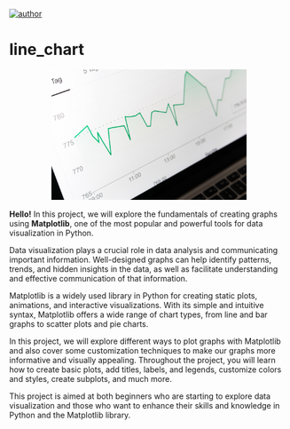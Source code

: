 [![author](https://img.shields.io/badge/author-gabrielduarte-red.svg)](https://www.linkedin.com/in/gabriel-duarte-671074146/)
# line_chart
<p align="center">
  <img src="line_chart_ph.jpg", width=70% >
</p>

**Hello!**
In this project, we will explore the fundamentals of creating graphs using **Matplotlib**, one of the most popular and powerful tools for data visualization in Python.

Data visualization plays a crucial role in data analysis and communicating important information. Well-designed graphs can help identify patterns, trends, and hidden insights in the data, as well as facilitate understanding and effective communication of that information.

Matplotlib is a widely used library in Python for creating static plots, animations, and interactive visualizations. With its simple and intuitive syntax, Matplotlib offers a wide range of chart types, from line and bar graphs to scatter plots and pie charts.

In this project, we will explore different ways to plot graphs with Matplotlib and also cover some customization techniques to make our graphs more informative and visually appealing. Throughout the project, you will learn how to create basic plots, add titles, labels, and legends, customize colors and styles, create subplots, and much more.

This project is aimed at both beginners who are starting to explore data visualization and those who want to enhance their skills and knowledge in Python and the Matplotlib library.
